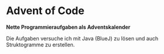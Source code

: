 # Advent of Code

**Nette Programmieraufgaben als Adventskalender**

Die Aufgaben versuche ich mit Java (BlueJ) zu lösen und auch Struktogramme zu erstellen.

